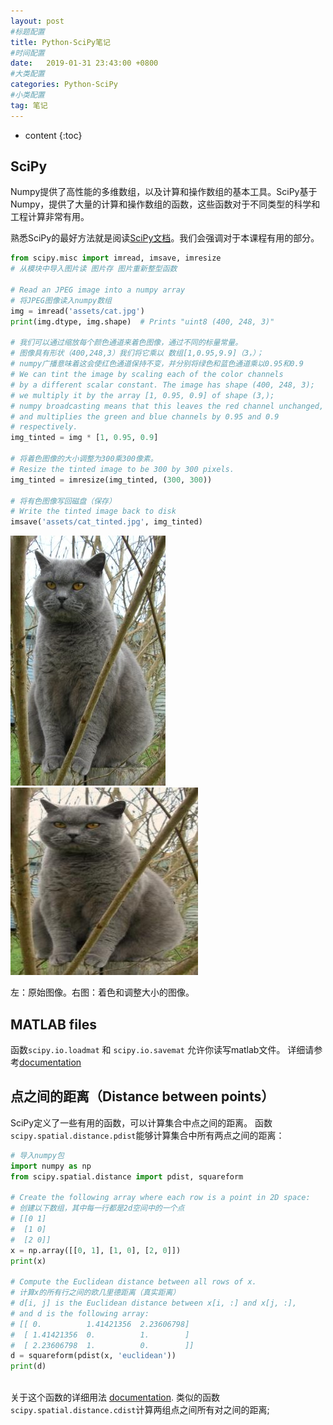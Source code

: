 ```yaml
---
layout: post
#标题配置
title: Python-SciPy笔记
#时间配置
date:   2019-01-31 23:43:00 +0800
#大类配置
categories: Python-SciPy
#小类配置
tag: 笔记
---
```


* content
{:toc}
## SciPy
Numpy提供了高性能的多维数组，以及计算和操作数组的基本工具。SciPy基于Numpy，提供了大量的计算和操作数组的函数，这些函数对于不同类型的科学和工程计算非常有用。

熟悉SciPy的最好方法就是阅读[SciPy文档](https://docs.scipy.org/doc/scipy/reference/index.html)。我们会强调对于本课程有用的部分。
```Python
from scipy.misc import imread, imsave, imresize
# 从模块中导入图片读 图片存 图片重新整型函数

# Read an JPEG image into a numpy array
# 将JPEG图像读入numpy数组
img = imread('assets/cat.jpg')
print(img.dtype, img.shape)  # Prints "uint8 (400, 248, 3)"

# 我们可以通过缩放每个颜色通道来着色图像，通过不同的标量常量。
# 图像具有形状（400,248,3）我们将它乘以 数组[1,0.95,9.9]（3，）；
# numpy广播意味着这会使红色通道保持不变，并分别将绿色和蓝色通道乘以0.95和0.9
# We can tint the image by scaling each of the color channels
# by a different scalar constant. The image has shape (400, 248, 3);
# we multiply it by the array [1, 0.95, 0.9] of shape (3,);
# numpy broadcasting means that this leaves the red channel unchanged,
# and multiplies the green and blue channels by 0.95 and 0.9
# respectively.
img_tinted = img * [1, 0.95, 0.9]

# 将着色图像的大小调整为300乘300像素。
# Resize the tinted image to be 300 by 300 pixels.
img_tinted = imresize(img_tinted, (300, 300))

# 将有色图像写回磁盘（保存）
# Write the tinted image back to disk
imsave('assets/cat_tinted.jpg', img_tinted)
```
![](/styles/images/2019-01-31-SciPy/cat.jpg) ![](/styles/images/2019-01-31-SciPy/cat_tinted.jpg)

左：原始图像。右图：着色和调整大小的图像。

## MATLAB files

函数`scipy.io.loadmat` 和 `scipy.io.savemat` 允许你读写matlab文件。 
详细请参考[documentation](http://docs.scipy.org/doc/scipy/reference/io.html)

## 点之间的距离（Distance between points）
SciPy定义了一些有用的函数，可以计算集合中点之间的距离。
函数`scipy.spatial.distance.pdist`能够计算集合中所有两点之间的距离：
```python
# 导入numpy包
import numpy as np
from scipy.spatial.distance import pdist, squareform
    
# Create the following array where each row is a point in 2D space:
# 创建以下数组，其中每一行都是2d空间中的一个点
# [[0 1]
#  [1 0]
#  [2 0]]
x = np.array([[0, 1], [1, 0], [2, 0]])
print(x)
    
# Compute the Euclidean distance between all rows of x.
# 计算x的所有行之间的欧几里德距离（真实距离）
# d[i, j] is the Euclidean distance between x[i, :] and x[j, :],
# and d is the following array:
# [[ 0.          1.41421356  2.23606798]
#  [ 1.41421356  0.          1.        ]
#  [ 2.23606798  1.          0.        ]]
d = squareform(pdist(x, 'euclidean'))
print(d)
    
```
关于这个函数的详细用法 [documentation](http://docs.scipy.org/doc/scipy/reference/generated/scipy.spatial.distance.pdist.html).
类似的函数`scipy.spatial.distance.cdist`计算两组点之间所有对之间的距离;
